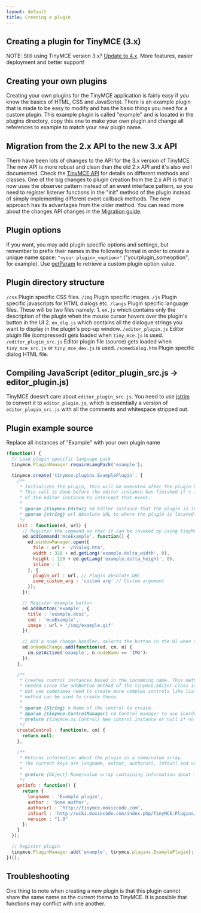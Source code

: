 ```yaml
---
layout: default
title: Creating a plugin
---
```


## Creating a plugin for TinyMCE (3.x)

NOTE: Still using TinyMCE version 3.x? [Update to 4.x](https://tiny.cloud/docs/). More features, easier deployment and better support!

## Creating your own plugins

Creating your own plugins for the TinyMCE application is fairly easy if you know the basics of HTML, CSS and JavaScript. There is an example plugin that is made to be easy to modify and has the basic things you need for a custom plugin. This example plugin is called "example" and is located in the plugins directory, copy this one to make your own plugin and change all references to example to match your new plugin name.

## Migration from the 2.x API to the new 3.x API

There have been lots of changes to the API for the 3.x version of TinyMCE. The new API is more robust and clean than the old 2.x API and it's also well documented. Check the [TinyMCE API](https://www.tiny.cloud/docs-3x/api/) for details on different methods and classes. One of the big changes to plugin creation from the 2.x API is that it now uses the observer pattern instead of an event interface pattern, so you need to register listener functions in the "init" method of the plugin instead of simply implementing different event callback methods. The new approach has its advantages from the older method. You can read more about the changes API changes in the [Migration guide](https://www.tiny.cloud/docs-3x/howto/TinyMCE3x@How-to_migrate_from_TinyMCE_2.x_to_3.x/).

## Plugin options

If you want, you may add plugin specific options and settings, but remember to prefix their names in the following format in order to create a unique name space: `"<your plugin>_<option>"` ("yourplugin_someoption", for example). Use [getParam](https://www.tiny.cloud/docs-3x/api/class_tinymce.Editor.html/#getparam) to retrieve a custom plugin option value.

## Plugin directory structure

`/css` Plugin specific CSS files. `/img` Plugin specific images. `/js` Plugin specific javascripts for HTML dialogs etc. `/langs` Plugin specific language files. These will be two files namely: 1. `en.js` which contains only the description of the plugin when the mouse cursor hovers over the plugin's button in the UI 2. `en_dlg.js` which contains all the dialogue strings you want to display in the plugin's pop-up window. `/editor_plugin.js` Editor plugin file (compressed) gets loaded when `tiny_mce.js` is used. `/editor_plugin_src.js` Editor plugin file (source) gets loaded when `tiny_mce_src.js` or `tiny_mce_dev.js` is used. `/somedialog.htm` Plugin specific dialog HTML file.

## Compiling JavaScript (editor_plugin_src.js -> editor_plugin.js)

TinyMCE doesn't care about `editor_plugin_src.js`. You need to use [jstrim](http://javascriptcompressor.com/) to convert it to `editor_plugin.js`, which is essentially a version of `editor_plugin_src.js` with all the comments and whitespace stripped out.

## Plugin example source

Replace all instances of "Example" with your own plugin name

```js
(function() {
  // Load plugin specific language pack
  tinymce.PluginManager.requireLangPack('example');

  tinymce.create('tinymce.plugins.ExamplePlugin', {
    /**
     * Initializes the plugin, this will be executed after the plugin has been created.
     * This call is done before the editor instance has finished it's initialization so use the onInit event
     * of the editor instance to intercept that event.
     *
     * @param {tinymce.Editor} ed Editor instance that the plugin is initialized in.
     * @param {string} url Absolute URL to where the plugin is located.
     */
    init : function(ed, url) {
      // Register the command so that it can be invoked by using tinyMCE.activeEditor.execCommand('mceExample');
      ed.addCommand('mceExample', function() {
        ed.windowManager.open({
          file : url + '/dialog.htm',
          width : 320 + ed.getLang('example.delta_width', 0),
          height : 120 + ed.getLang('example.delta_height', 0),
          inline : 1
        }, {
          plugin_url : url, // Plugin absolute URL
          some_custom_arg : 'custom arg' // Custom argument
        });
      });

      // Register example button
      ed.addButton('example', {
        title : 'example.desc',
        cmd : 'mceExample',
        image : url + '/img/example.gif'
      });

      // Add a node change handler, selects the button in the UI when a image is selected
      ed.onNodeChange.add(function(ed, cm, n) {
        cm.setActive('example', n.nodeName == 'IMG');
      });
    },

    /**
     * Creates control instances based in the incomming name. This method is normally not
     * needed since the addButton method of the tinymce.Editor class is a more easy way of adding buttons
     * but you sometimes need to create more complex controls like listboxes, split buttons etc then this
     * method can be used to create those.
     *
     * @param {String} n Name of the control to create.
     * @param {tinymce.ControlManager} cm Control manager to use inorder to create new control.
     * @return {tinymce.ui.Control} New control instance or null if no control was created.
     */
    createControl : function(n, cm) {
      return null;
    },

    /**
     * Returns information about the plugin as a name/value array.
     * The current keys are longname, author, authorurl, infourl and version.
     *
     * @return {Object} Name/value array containing information about the plugin.
     */
    getInfo : function() {
      return {
        longname : 'Example plugin',
        author : 'Some author',
        authorurl : 'http://tinymce.moxiecode.com',
        infourl : 'http://wiki.moxiecode.com/index.php/TinyMCE:Plugins/example',
        version : "1.0"
      };
    }
  });

  // Register plugin
  tinymce.PluginManager.add('example', tinymce.plugins.ExamplePlugin);
})();
```

## Troubleshooting

One thing to note when creating a new plugin is that this plugin cannot share the same name as the current theme to TinyMCE. It is possible that functions may conflict with one another.
